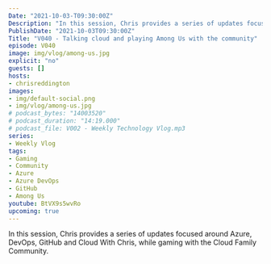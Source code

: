 ```yaml
---
Date: "2021-10-03-T09:30:00Z"
Description: "In this session, Chris provides a series of updates focused around Azure, DevOps, GitHub and Cloud With Chris, while gaming with the Cloud Family Community."
PublishDate: "2021-10-03T09:30:00Z"
Title: "V040 - Talking cloud and playing Among Us with the community"
episode: V040
image: img/vlog/among-us.jpg
explicit: "no"
guests: []
hosts:
- chrisreddington
images:
- img/default-social.png
- img/vlog/among-us.jpg
# podcast_bytes: "14003520"
# podcast_duration: "14:19.000"
# podcast_file: V002 - Weekly Technology Vlog.mp3
series:
- Weekly Vlog
tags:
- Gaming
- Community
- Azure
- Azure DevOps
- GitHub
- Among Us
youtube: BtVX9s5wvRo
upcoming: true
---
```

In this session, Chris provides a series of updates focused around Azure, DevOps, GitHub and Cloud With Chris, while gaming with the Cloud Family Community.
